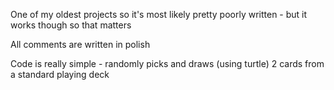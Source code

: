One of my oldest projects so it's most likely pretty poorly written - but it works though so that matters

All comments are written in polish

Code is really simple - randomly picks and draws (using turtle) 2 cards from a standard playing deck
